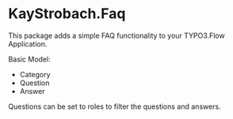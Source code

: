 KayStrobach.Faq
=====

This package adds a simple FAQ functionality to your TYPO3.Flow Application.

Basic Model:

* Category
* Question
* Answer

Questions can be set to roles to filter the questions and answers.